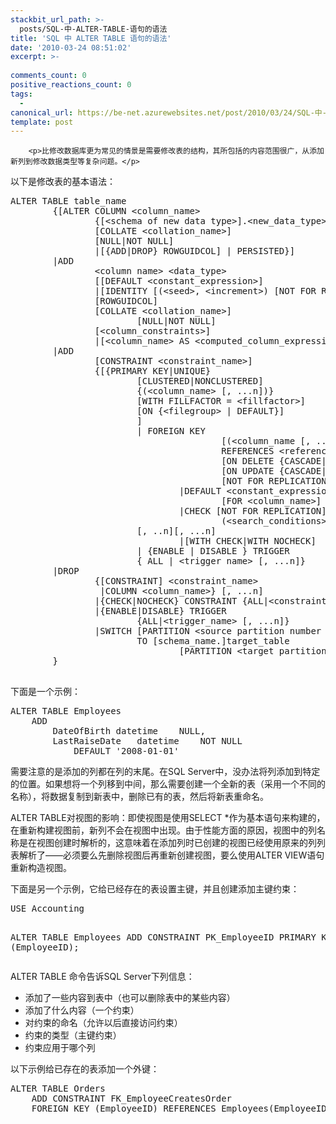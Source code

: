 ```yaml
---
stackbit_url_path: >-
  posts/SQL-中-ALTER-TABLE-语句的语法
title: 'SQL 中 ALTER TABLE 语句的语法'
date: '2010-03-24 08:51:02'
excerpt: >-
  
comments_count: 0
positive_reactions_count: 0
tags: 
  - 
canonical_url: https://be-net.azurewebsites.net/post/2010/03/24/SQL-中-ALTER-TABLE-语句的语法
template: post
---
```


        <p>比修改数据库更为常见的情景是需要修改表的结构，其所包括的内容范围很广，从添加新列到修改数据类型等复杂问题。</p>
<p>以下是修改表的基本语法：</p>
<pre class="brush: sql">ALTER TABLE table_name
&nbsp;&nbsp;&nbsp;&nbsp;&nbsp;&nbsp;&nbsp;&nbsp;{[ALTER COLUMN &lt;column_name&gt;
&nbsp;&nbsp;&nbsp;&nbsp;&nbsp;&nbsp;&nbsp;&nbsp;&nbsp;&nbsp;&nbsp;&nbsp;&nbsp;&nbsp;&nbsp;&nbsp;{[&lt;schema of new data type&gt;].&lt;new_data_type&gt; [(precision [, scale])] max | &lt;xml schema collection&gt;
&nbsp;&nbsp;&nbsp;&nbsp;&nbsp;&nbsp;&nbsp;&nbsp;&nbsp;&nbsp;&nbsp;&nbsp;&nbsp;&nbsp;&nbsp;&nbsp;[COLLATE &lt;collation_name&gt;]
&nbsp;&nbsp;&nbsp;&nbsp;&nbsp;&nbsp;&nbsp;&nbsp;&nbsp;&nbsp;&nbsp;&nbsp;&nbsp;&nbsp;&nbsp;&nbsp;[NULL|NOT NULL]
&nbsp;&nbsp;&nbsp;&nbsp;&nbsp;&nbsp;&nbsp;&nbsp;&nbsp;&nbsp;&nbsp;&nbsp;&nbsp;&nbsp;&nbsp;&nbsp;|[{ADD|DROP} ROWGUIDCOL] | PERSISTED}]
&nbsp;&nbsp;&nbsp;&nbsp;&nbsp;&nbsp;&nbsp;&nbsp;|ADD
&nbsp;&nbsp;&nbsp;&nbsp;&nbsp;&nbsp;&nbsp;&nbsp;&nbsp;&nbsp;&nbsp;&nbsp;&nbsp;&nbsp;&nbsp;&nbsp;&lt;column name&gt; &lt;data_type&gt;
&nbsp;&nbsp;&nbsp;&nbsp;&nbsp;&nbsp;&nbsp;&nbsp;&nbsp;&nbsp;&nbsp;&nbsp;&nbsp;&nbsp;&nbsp;&nbsp;[[DEFAULT &lt;constant_expression&gt;]
&nbsp;&nbsp;&nbsp;&nbsp;&nbsp;&nbsp;&nbsp;&nbsp;&nbsp;&nbsp;&nbsp;&nbsp;&nbsp;&nbsp;&nbsp;&nbsp;|[IDENTITY [(&lt;seed&gt;, &lt;increment&gt;) [NOT FOR REPLICATION]]]]
&nbsp;&nbsp;&nbsp;&nbsp;&nbsp;&nbsp;&nbsp;&nbsp;&nbsp;&nbsp;&nbsp;&nbsp;&nbsp;&nbsp;&nbsp;&nbsp;[ROWGUIDCOL]
&nbsp;&nbsp;&nbsp;&nbsp;&nbsp;&nbsp;&nbsp;&nbsp;&nbsp;&nbsp;&nbsp;&nbsp;&nbsp;&nbsp;&nbsp;&nbsp;[COLLATE &lt;collation_name&gt;]
&nbsp;&nbsp;&nbsp;&nbsp;&nbsp;&nbsp;&nbsp;&nbsp;&nbsp;&nbsp;&nbsp;&nbsp;&nbsp;&nbsp;&nbsp;&nbsp;&nbsp;&nbsp;&nbsp;&nbsp;&nbsp;&nbsp;&nbsp;&nbsp;[NULL|NOT NULL]
&nbsp;&nbsp;&nbsp;&nbsp;&nbsp;&nbsp;&nbsp;&nbsp;&nbsp;&nbsp;&nbsp;&nbsp;&nbsp;&nbsp;&nbsp;&nbsp;[&lt;column_constraints&gt;]
&nbsp;&nbsp;&nbsp;&nbsp;&nbsp;&nbsp;&nbsp;&nbsp;&nbsp;&nbsp;&nbsp;&nbsp;&nbsp;&nbsp;&nbsp;&nbsp;|[&lt;column_name&gt; AS &lt;computed_column_expression&gt;]
&nbsp;&nbsp;&nbsp;&nbsp;&nbsp;&nbsp;&nbsp;&nbsp;|ADD
&nbsp;&nbsp;&nbsp;&nbsp;&nbsp;&nbsp;&nbsp;&nbsp;&nbsp;&nbsp;&nbsp;&nbsp;&nbsp;&nbsp;&nbsp;&nbsp;[CONSTRAINT &lt;constraint_name&gt;]
&nbsp;&nbsp;&nbsp;&nbsp;&nbsp;&nbsp;&nbsp;&nbsp;&nbsp;&nbsp;&nbsp;&nbsp;&nbsp;&nbsp;&nbsp;&nbsp;{[{PRIMARY KEY|UNIQUE}
&nbsp;&nbsp;&nbsp;&nbsp;&nbsp;&nbsp;&nbsp;&nbsp;&nbsp;&nbsp;&nbsp;&nbsp;&nbsp;&nbsp;&nbsp;&nbsp;&nbsp;&nbsp;&nbsp;&nbsp;&nbsp;&nbsp;&nbsp;&nbsp;[CLUSTERED|NONCLUSTERED]
&nbsp;&nbsp;&nbsp;&nbsp;&nbsp;&nbsp;&nbsp;&nbsp;&nbsp;&nbsp;&nbsp;&nbsp;&nbsp;&nbsp;&nbsp;&nbsp;&nbsp;&nbsp;&nbsp;&nbsp;&nbsp;&nbsp;&nbsp;&nbsp;{(&lt;column_name&gt; [, ...n])}
&nbsp;&nbsp;&nbsp;&nbsp;&nbsp;&nbsp;&nbsp;&nbsp;&nbsp;&nbsp;&nbsp;&nbsp;&nbsp;&nbsp;&nbsp;&nbsp;&nbsp;&nbsp;&nbsp;&nbsp;&nbsp;&nbsp;&nbsp;&nbsp;[WITH FILLFACTOR = &lt;fillfactor&gt;]
&nbsp;&nbsp;&nbsp;&nbsp;&nbsp;&nbsp;&nbsp;&nbsp;&nbsp;&nbsp;&nbsp;&nbsp;&nbsp;&nbsp;&nbsp;&nbsp;&nbsp;&nbsp;&nbsp;&nbsp;&nbsp;&nbsp;&nbsp;&nbsp;[ON {&lt;filegroup&gt; | DEFAULT}]
&nbsp;&nbsp;&nbsp;&nbsp;&nbsp;&nbsp;&nbsp;&nbsp;&nbsp;&nbsp;&nbsp;&nbsp;&nbsp;&nbsp;&nbsp;&nbsp;&nbsp;&nbsp;&nbsp;&nbsp;&nbsp;&nbsp;&nbsp;&nbsp;]
&nbsp;&nbsp;&nbsp;&nbsp;&nbsp;&nbsp;&nbsp;&nbsp;&nbsp;&nbsp;&nbsp;&nbsp;&nbsp;&nbsp;&nbsp;&nbsp;&nbsp;&nbsp;&nbsp;&nbsp;&nbsp;&nbsp;&nbsp;&nbsp;| FOREIGN KEY
&nbsp;&nbsp;&nbsp;&nbsp;&nbsp;&nbsp;&nbsp;&nbsp;&nbsp;&nbsp;&nbsp;&nbsp;&nbsp;&nbsp;&nbsp;&nbsp;&nbsp;&nbsp;&nbsp;&nbsp;&nbsp;&nbsp;&nbsp;&nbsp;&nbsp;&nbsp;&nbsp;&nbsp;&nbsp;&nbsp;&nbsp;&nbsp;&nbsp;&nbsp;&nbsp;&nbsp;&nbsp;&nbsp;&nbsp;&nbsp;[(&lt;column_name [, ...n])]
&nbsp;&nbsp;&nbsp;&nbsp;&nbsp;&nbsp;&nbsp;&nbsp;&nbsp;&nbsp;&nbsp;&nbsp;&nbsp;&nbsp;&nbsp;&nbsp;&nbsp;&nbsp;&nbsp;&nbsp;&nbsp;&nbsp;&nbsp;&nbsp;&nbsp;&nbsp;&nbsp;&nbsp;&nbsp;&nbsp;&nbsp;&nbsp;&nbsp;&nbsp;&nbsp;&nbsp;&nbsp;&nbsp;&nbsp;&nbsp;REFERENCES &lt;referenced_table&gt; [(referenced_column&gt; [, ...n])]
&nbsp;&nbsp;&nbsp;&nbsp;&nbsp;&nbsp;&nbsp;&nbsp;&nbsp;&nbsp;&nbsp;&nbsp;&nbsp;&nbsp;&nbsp;&nbsp;&nbsp;&nbsp;&nbsp;&nbsp;&nbsp;&nbsp;&nbsp;&nbsp;&nbsp;&nbsp;&nbsp;&nbsp;&nbsp;&nbsp;&nbsp;&nbsp;&nbsp;&nbsp;&nbsp;&nbsp;&nbsp;&nbsp;&nbsp;&nbsp;[ON DELETE {CASCADE|NO ACTION}]
&nbsp;&nbsp;&nbsp;&nbsp;&nbsp;&nbsp;&nbsp;&nbsp;&nbsp;&nbsp;&nbsp;&nbsp;&nbsp;&nbsp;&nbsp;&nbsp;&nbsp;&nbsp;&nbsp;&nbsp;&nbsp;&nbsp;&nbsp;&nbsp;&nbsp;&nbsp;&nbsp;&nbsp;&nbsp;&nbsp;&nbsp;&nbsp;&nbsp;&nbsp;&nbsp;&nbsp;&nbsp;&nbsp;&nbsp;&nbsp;[ON UPDATE {CASCADE|NO ACTION}]
&nbsp;&nbsp;&nbsp;&nbsp;&nbsp;&nbsp;&nbsp;&nbsp;&nbsp;&nbsp;&nbsp;&nbsp;&nbsp;&nbsp;&nbsp;&nbsp;&nbsp;&nbsp;&nbsp;&nbsp;&nbsp;&nbsp;&nbsp;&nbsp;&nbsp;&nbsp;&nbsp;&nbsp;&nbsp;&nbsp;&nbsp;&nbsp;&nbsp;&nbsp;&nbsp;&nbsp;&nbsp;&nbsp;&nbsp;&nbsp;[NOT FOR REPLICATION]
&nbsp;&nbsp;&nbsp;&nbsp;&nbsp;&nbsp;&nbsp;&nbsp;&nbsp;&nbsp;&nbsp;&nbsp;&nbsp;&nbsp;&nbsp;&nbsp;&nbsp;&nbsp;&nbsp;&nbsp;&nbsp;&nbsp;&nbsp;&nbsp;&nbsp;&nbsp;&nbsp;&nbsp;&nbsp;&nbsp;&nbsp;&nbsp;|DEFAULT &lt;constant_expression&gt;
&nbsp;&nbsp;&nbsp;&nbsp;&nbsp;&nbsp;&nbsp;&nbsp;&nbsp;&nbsp;&nbsp;&nbsp;&nbsp;&nbsp;&nbsp;&nbsp;&nbsp;&nbsp;&nbsp;&nbsp;&nbsp;&nbsp;&nbsp;&nbsp;&nbsp;&nbsp;&nbsp;&nbsp;&nbsp;&nbsp;&nbsp;&nbsp;&nbsp;&nbsp;&nbsp;&nbsp;&nbsp;&nbsp;&nbsp;&nbsp;[FOR &lt;column_name&gt;]
&nbsp;&nbsp;&nbsp;&nbsp;&nbsp;&nbsp;&nbsp;&nbsp;&nbsp;&nbsp;&nbsp;&nbsp;&nbsp;&nbsp;&nbsp;&nbsp;&nbsp;&nbsp;&nbsp;&nbsp;&nbsp;&nbsp;&nbsp;&nbsp;&nbsp;&nbsp;&nbsp;&nbsp;&nbsp;&nbsp;&nbsp;&nbsp;|CHECK [NOT FOR REPLICATION]
&nbsp;&nbsp;&nbsp;&nbsp;&nbsp;&nbsp;&nbsp;&nbsp;&nbsp;&nbsp;&nbsp;&nbsp;&nbsp;&nbsp;&nbsp;&nbsp;&nbsp;&nbsp;&nbsp;&nbsp;&nbsp;&nbsp;&nbsp;&nbsp;&nbsp;&nbsp;&nbsp;&nbsp;&nbsp;&nbsp;&nbsp;&nbsp;&nbsp;&nbsp;&nbsp;&nbsp;&nbsp;&nbsp;&nbsp;&nbsp;(&lt;search_conditions&gt;)
&nbsp;&nbsp;&nbsp;&nbsp;&nbsp;&nbsp;&nbsp;&nbsp;&nbsp;&nbsp;&nbsp;&nbsp;&nbsp;&nbsp;&nbsp;&nbsp;&nbsp;&nbsp;&nbsp;&nbsp;&nbsp;&nbsp;&nbsp;&nbsp;[, ..n][, ...n]
&nbsp;&nbsp;&nbsp;&nbsp;&nbsp;&nbsp;&nbsp;&nbsp;&nbsp;&nbsp;&nbsp;&nbsp;&nbsp;&nbsp;&nbsp;&nbsp;&nbsp;&nbsp;&nbsp;&nbsp;&nbsp;&nbsp;&nbsp;&nbsp;&nbsp;&nbsp;&nbsp;&nbsp;&nbsp;&nbsp;&nbsp;&nbsp;|[WITH CHECK|WITH NOCHECK]
&nbsp;&nbsp;&nbsp;&nbsp;&nbsp;&nbsp;&nbsp;&nbsp;&nbsp;&nbsp;&nbsp;&nbsp;&nbsp;&nbsp;&nbsp;&nbsp;&nbsp;&nbsp;&nbsp;&nbsp;&nbsp;&nbsp;&nbsp;&nbsp;| {ENABLE | DISABLE } TRIGGER
&nbsp;&nbsp;&nbsp;&nbsp;&nbsp;&nbsp;&nbsp;&nbsp;&nbsp;&nbsp;&nbsp;&nbsp;&nbsp;&nbsp;&nbsp;&nbsp;&nbsp;&nbsp;&nbsp;&nbsp;&nbsp;&nbsp;&nbsp;&nbsp;{ ALL | &lt;trigger name&gt; [, ...n]}
&nbsp;&nbsp;&nbsp;&nbsp;&nbsp;&nbsp;&nbsp;&nbsp;|DROP
&nbsp;&nbsp;&nbsp;&nbsp;&nbsp;&nbsp;&nbsp;&nbsp;&nbsp;&nbsp;&nbsp;&nbsp;&nbsp;&nbsp;&nbsp;&nbsp;{[CONSTRAINT] &lt;constraint_name&gt;
&nbsp;&nbsp;&nbsp;&nbsp;&nbsp;&nbsp;&nbsp;&nbsp;&nbsp;&nbsp;&nbsp;&nbsp;&nbsp;&nbsp;&nbsp;&nbsp; |COLUMN &lt;column_name&gt;} [, ...n]
&nbsp;&nbsp;&nbsp;&nbsp;&nbsp;&nbsp;&nbsp;&nbsp;&nbsp;&nbsp;&nbsp;&nbsp;&nbsp;&nbsp;&nbsp;&nbsp;|{CHECK|NOCHECK} CONSTRAINT {ALL|&lt;constraint_name&gt; [, ...n]}
&nbsp;&nbsp;&nbsp;&nbsp;&nbsp;&nbsp;&nbsp;&nbsp;&nbsp;&nbsp;&nbsp;&nbsp;&nbsp;&nbsp;&nbsp;&nbsp;|{ENABLE|DISABLE} TRIGGER
&nbsp;&nbsp;&nbsp;&nbsp;&nbsp;&nbsp;&nbsp;&nbsp;&nbsp;&nbsp;&nbsp;&nbsp;&nbsp;&nbsp;&nbsp;&nbsp;&nbsp;&nbsp;&nbsp;&nbsp;&nbsp;&nbsp;&nbsp;&nbsp;{ALL|&lt;trigger_name&gt; [, ...n]}
&nbsp;&nbsp;&nbsp;&nbsp;&nbsp;&nbsp;&nbsp;&nbsp;&nbsp;&nbsp;&nbsp;&nbsp;&nbsp;&nbsp;&nbsp;&nbsp;|SWITCH [PARTITION &lt;source partition number expression&gt;]
&nbsp;&nbsp;&nbsp;&nbsp;&nbsp;&nbsp;&nbsp;&nbsp;&nbsp;&nbsp;&nbsp;&nbsp;&nbsp;&nbsp;&nbsp;&nbsp;&nbsp;&nbsp;&nbsp;&nbsp;&nbsp;&nbsp;&nbsp;&nbsp;TO [schema_name.]target_table
&nbsp;&nbsp;&nbsp;&nbsp;&nbsp;&nbsp;&nbsp;&nbsp;&nbsp;&nbsp;&nbsp;&nbsp;&nbsp;&nbsp;&nbsp;&nbsp;&nbsp;&nbsp;&nbsp;&nbsp;&nbsp;&nbsp;&nbsp;&nbsp;&nbsp;&nbsp;&nbsp;&nbsp;&nbsp;&nbsp;&nbsp;&nbsp;[PARTITION &lt;target partition number expression&gt;]
&nbsp;&nbsp;&nbsp;&nbsp;&nbsp;&nbsp;&nbsp;&nbsp;}
&nbsp;&nbsp;&nbsp;&nbsp;&nbsp;&nbsp;&nbsp;&nbsp;
</pre>
<p>下面是一个示例：</p>
<pre class="brush: sql">ALTER TABLE Employees
	ADD 
		DateOfBirth	datetime	NULL,
		LastRaiseDate	datetime	NOT NULL
			DEFAULT '2008-01-01'
</pre>
<p>需要注意的是添加的列都在列的末尾。在SQL Server中，没办法将列添加到特定的位置。如果想将一个列移到中间，那么需要创建一个全新的表（采用一个不同的名称），将数据复制到新表中，删除已有的表，然后将新表重命名。</p>
<p>ALTER TABLE对视图的影响：即使视图是使用SELECT *作为基本语句来构建的，在重新构建视图前，新列不会在视图中出现。由于性能方面的原因，视图中的列名称是在视图创建时解析的，这意味着在添加列时已创建的视图已经使用原来的列列表解析了——必须要么先删除视图后再重新创建视图，要么使用ALTER VIEW语句重新构造视图。</p>
<p>下面是另一个示例，它给已经存在的表设置主键，并且创建添加主键约束：</p>
<pre class="brush: sql">USE Accounting

ALTER TABLE Employees
	ADD CONSTRAINT PK_EmployeeID
	PRIMARY KEY (EmployeeID);
</pre>
<p>ALTER TABLE 命令告诉SQL Server下列信息：</p>
<ul>
    <li>添加了一些内容到表中（也可以删除表中的某些内容）</li>
    <li>添加了什么内容（一个约束）</li>
    <li>对约束的命名（允许以后直接访问约束）</li>
    <li>约束的类型（主键约束）</li>
    <li>约束应用于哪个列</li>
</ul>
<p>以下示例给已存在的表添加一个外键：</p>
<pre class="brush: sql">ALTER TABLE Orders
	ADD CONSTRAINT FK_EmployeeCreatesOrder
	FOREIGN KEY (EmployeeID) REFERENCES Employees(EmployeeID)
</pre>
      